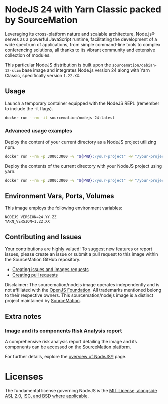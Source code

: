# NodeJS 24 with Yarn Classic packed by SourceMation

Leveraging its cross-platform nature and scalable architecture, Node.js® serves
as a powerful JavaScript runtime, facilitating the development of a wide
spectrum of applications, from simple command-line tools to complex
conferencing solutions, all thanks to its vibrant community and extensive
collection of modules.


This particular NodeJS distribution is built upon the
`sourcemation/debian-12-slim` base image and integrates Node.js version 24
along with Yarn Classic, specifically version `1.22.XX`.

## Usage

Launch a temporary container equipped with the NodeJS REPL (remember to include the -it flags).

```bash
docker run --rm -it sourcemation/nodejs-24:latest
```

### Advanced usage examples

Deploy the content of your current directory as a NodeJS project utilizing npm.

```bash
docker run --rm -p 3000:3000 -v "${PWD}:/your-project" -w "/your-project" -it sourcemation/nodejs-24:latest npm run start
```

Deploy the contents of the current directory with your NodeJS project using
yarn.

```bash
docker run --rm -p 3000:3000 -v "${PWD}:/your-project" -w "/your-project" -it sourcemation/nodejs-24:latest yarn start
```

## Environment Vars, Ports, Volumes

This image employs the following environment variables:

```
NODEJS_VERSION=24.YY.ZZ
YARN_VERSION=1.22.XX
```

## Contributing and Issues

Your contributions are highly valued! To suggest new features or report issues,
please create an issue or submit a pull request to this image within the
SourceMation GitHub repository.

- [Creating issues and images requests](https://github.com/SourceMation/images/issues/new/choose)
- [Creating pull requests](https://github.com/SourceMation/images/compare)

Disclaimer: The sourcemation/nodejs image operates independently and is not
affiliated with the [OpenJS Foundation](https://openjsf.org/). All trademarks
mentioned belong to their respective owners. This sourcemation/nodejs image is
a distinct project maintained by [SourceMation](https://sourcemation.com).

## Extra notes
### Image and its components Risk Analysis report

A comprehensive risk analysis report detailing the image and its components can
be accessed on the [SourceMation platform](https://www.sourcemation.com/).


For further details, explore the [overview of NodeJS®](https://nodejs.org/)
page.

# Licenses

The fundamental license governing NodeJS is the [MIT License, alongside ASL
2.0, ISC, and BSD where
applicable](https://github.com/nodejs/node/blob/main/LICENSE).
